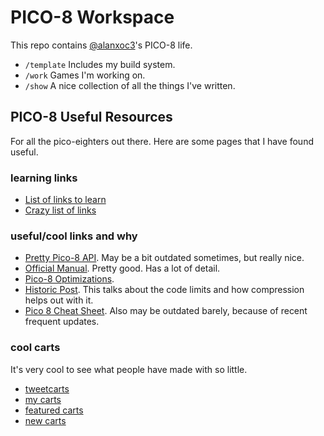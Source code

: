 # PICO-8 Workspace
This repo contains [@alanxoc3](https://twitter.com/alanxoc3)'s PICO-8 life.

* `/template` Includes my build system.
* `/work` Games I'm working on.
* `/show` A nice collection of all the things I've written.

## PICO-8 Useful Resources
For all the pico-eighters out there. Here are some pages that I have found
useful.

### learning links
- [List of links to learn](https://blog.nextthing.co/resources-to-help-you-learn-pico-8-game-development/)
- [Crazy list of links](https://github.com/felipebueno/awesome-PICO-8)

### useful/cool links and why

- [Pretty Pico-8 API](https://neko250.github.io/pico8-api/).
  May be a bit outdated sometimes, but really nice.
- [Official Manual](https://www.lexaloffle.com/pico-8.php?page=manual).
  Pretty good. Has a lot of detail.
- [Pico-8 Optimizations](https://github.com/seleb/PICO-8-Token-Optimizations).
- [Historic Post](https://www.lexaloffle.com/bbs/?tid=2008).
  This talks about the code limits and how compression helps out with it.
- [Pico 8 Cheat Sheet](https://www.lexaloffle.com/bbs/?tid=28207).
   Also may be outdated barely, because of recent frequent updates.

### cool carts
It's very cool to see what people have made with so little.

- [tweetcarts](https://twitter.com/search?q=%23tweetcart)
- [my carts](https://www.lexaloffle.com/bbs/?uid=17205)
- [featured carts](https://www.lexaloffle.com/bbs/?cat=7#mode=carts&sub=2&orderby=rating)
- [new carts](https://www.lexaloffle.com/bbs/?cat=7#sub=2&mode=carts)

